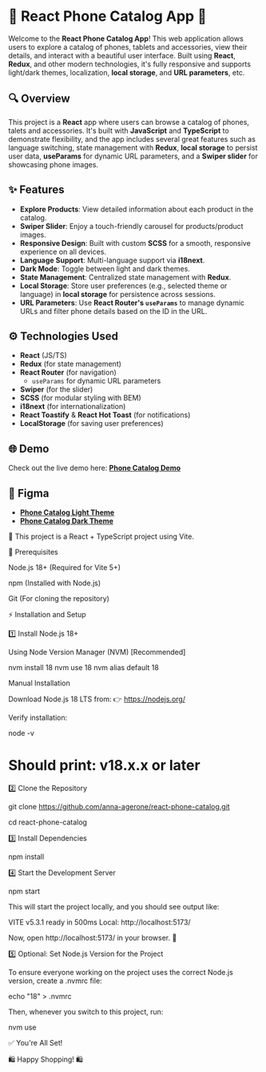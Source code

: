 # 📱 **React Phone Catalog App** 📱

Welcome to the **React Phone Catalog App**! This web application allows users to explore a catalog of phones, tablets and accessories, view their details, and interact with a beautiful user interface. Built using **React**, **Redux**, and other modern technologies, it's fully responsive and supports light/dark themes, localization, **local storage**, and **URL parameters**, etc.

## 🔍 **Overview**
This project is a **React** app where users can browse a catalog of phones, talets and accessories. It's built with **JavaScript** and **TypeScript** to demonstrate flexibility, and the app includes several great features such as language switching, state management with **Redux**, **local storage** to persist user data, **useParams** for dynamic URL parameters, and a **Swiper slider** for showcasing phone images.

## ✨ **Features**
- **Explore Products**: View detailed information about each product in the catalog.
- **Swiper Slider**: Enjoy a touch-friendly carousel for products/product images.
- **Responsive Design**: Built with custom **SCSS** for a smooth, responsive experience on all devices.
- **Language Support**: Multi-language support via **i18next**.
- **Dark Mode**: Toggle between light and dark themes.
- **State Management**: Centralized state management with **Redux**.
- **Local Storage**: Store user preferences (e.g., selected theme or language) in **local storage** for persistence across sessions.
- **URL Parameters**: Use **React Router's `useParams`** to manage dynamic URLs and filter phone details based on the ID in the URL.

## ⚙️ **Technologies Used**
- **React** (JS/TS)
- **Redux** (for state management)
- **React Router** (for navigation)
  - `useParams` for dynamic URL parameters
- **Swiper** (for the slider)
- **SCSS** (for modular styling with BEM)
- **i18next** (for internationalization)
- **React Toastify** & **React Hot Toast** (for notifications)
- **LocalStorage** (for saving user preferences)

## 🌐 **Demo**
Check out the live demo here: **[Phone Catalog Demo](https://anna-agerone.github.io/react-phone-catalog/)**

## 📂 **Figma**
- **[Phone Catalog Light Theme](https://www.figma.com/file/T5ttF21UnT6RRmCQQaZc6L/Phone-catalog-(V2)-Original)**
- **[Phone Catalog Dark Theme](https://www.figma.com/file/BUusqCIMAWALqfBahnyIiH/Phone-catalog-(V2)-Original-Dark)**


🚀 This project is a React + TypeScript project using Vite.

📌 Prerequisites

Node.js 18+ (Required for Vite 5+)

npm (Installed with Node.js)

Git (For cloning the repository)

⚡ Installation and Setup

1️⃣ Install Node.js 18+

Using Node Version Manager (NVM) [Recommended]

nvm install 18
nvm use 18
nvm alias default 18

Manual Installation

Download Node.js 18 LTS from:
👉 https://nodejs.org/

Verify installation:

node -v
# Should print: v18.x.x or later

2️⃣ Clone the Repository

git clone https://github.com/anna-agerone/react-phone-catalog.git

cd react-phone-catalog

3️⃣ Install Dependencies

npm install

4️⃣ Start the Development Server

npm start

This will start the project locally, and you should see output like:

VITE v5.3.1  ready in 500ms
Local: http://localhost:5173/

Now, open http://localhost:5173/ in your browser. 🚀

5️⃣ Optional: Set Node.js Version for the Project

To ensure everyone working on the project uses the correct Node.js version, create a .nvmrc file:

echo "18" > .nvmrc

Then, whenever you switch to this project, run:

nvm use

✅ You're All Set!

🛍️ Happy Shopping! 🛍️


